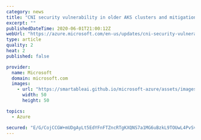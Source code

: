 ```yaml
---
category: news
title: "CNI security vulnerability in older AKS clusters and mitigation steps"
excerpt: ""
publishedDateTime: 2020-06-01T21:00:12Z
webUrl: "https://azure.microsoft.com/en-us/updates/cni-security-vulnerability-in-older-aks-clusters-and-mitigation-steps/"
type: article
quality: 2
heat: 2
published: false

provider:
  name: Microsoft
  domain: microsoft.com
  images:
    - url: "https://smartableai.github.io/microsoft-azure/assets/images/organizations/microsoft.com-50x50.jpg"
      width: 50
      height: 50

topics:
  - Azure

secured: "E/G/CojCCGW+mUDgAyLt5EdYFnFTZncRTgKXQNS7a1MG6uBzkL9TOUwL4PvSvAF4ZScue5Hl3KZgqB3Xeqr/LIqYaZri1x4DnKnKZFFkN2+KbVFU59tsJmKycvtt6Zd8owWTPZCnSwCs2XNTQxujVNdzAYqf4b6/CXzXhijRPb2S0kJ4aOe2q3CDXdlr0rPxLKRPYO2MhezqwStEvT/h6GNJN4eVrcxNg0K17ErHlv017P4ERyg/glnVeTlfOML3ltDfozlHDHCSryPUuS4JhFpFh30zcSTj3YYYx8EVSvdWasfhiVfFlHF0jmSnTiD3pKQJGilOdc0regp1TOPo/A==;HL3cMgPdlBNlwX6j06H9nw=="
---
```


